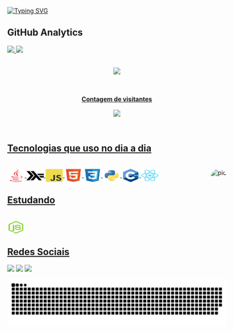 
[![Typing SVG](https://readme-typing-svg.herokuapp.com/?color=1F6BAD&size=17&center=true&vCenter=true&width=1000&lines=Oiii,+eu+sou+o+Caui+Davis;Atualmente+estou+cursando+ciências+da+computação+no+instituto+federal+do+maranhão+-+campus+caxias;Bem-vindo!+:%29)](https://git.io/typing-svg)
## GitHub Analytics
<div>
  <a href="https://github.com/cauidavismatosdeoliveira">
  <img height="180em" src = "https://github-readme-stats-sigma-five.vercel.app/api?username=cauidavismatosdeoliveira&show_icons=true&count_private=true&theme=tokyonight">
  <img height="180em" src="https://github-readme-stats-sigma-five.vercel.app/api/top-langs/?username=cauidavismatosdeoliveira&layout=compact&langs_count=10&theme=tokyonight"/>
</div><br/>
  <p align="center">
  <img src="https://github-profile-trophy.vercel.app/?username=cauidavismatosdeoliveira&theme=tokyonight&row=2&no-bg=true&column=3&margin-w=15&margin-h=15"/>
</p>
<div align="center">
<br><p align="centre"><b>Contagem de visitantes</b></p>  
<p align="center"><img align="center" src="https://profile-counter.glitch.me/{cauidavismatosdeoliveira}/count.svg" /></p> 
<br></div>
 
## Tecnologias que uso no dia a dia
  
<div style="display: inline_block"><br>
  <img align="center" alt="Java" height="30" width="40" src="https://raw.githubusercontent.com/devicons/devicon/master/icons/java/java-plain.svg">
  <img align="center" alt="Haskell" height="30" width="40" src="https://raw.githubusercontent.com/devicons/devicon/master/icons/haskell/haskell-plain.svg">
  <img align="center" alt="Js" height="30" width="40" src="https://raw.githubusercontent.com/devicons/devicon/master/icons/javascript/javascript-original.svg">
  <img align="center" alt="HTML" height="30" width="40" src="https://raw.githubusercontent.com/devicons/devicon/master/icons/html5/html5-original.svg">
  <img align="center" alt="CSS" height="30" width="40" src="https://raw.githubusercontent.com/devicons/devicon/master/icons/css3/css3-original.svg">
  <img align="center" alt="Python" height="30" width="40" src="https://raw.githubusercontent.com/devicons/devicon/master/icons/python/python-original.svg">
  <img align="center" alt="C++" height="30" width="40" src="https://raw.githubusercontent.com/devicons/devicon/master/icons/cplusplus/cplusplus-original.svg">
  <img align="center" alt="react" height="30" width="40" src="https://raw.githubusercontent.com/devicons/devicon/master/icons/react/react-original.svg">
  <img align="right" alt="pic" height="150" style="border-radius:50px;" src="https://cdn.discordapp.com/attachments/509695861173911557/1015038905927598100/download20220904200821.png?width=676&height=676">
</div>
  
## Estudando
 <div style="display: inline_block"><br>
    <img align="center" alt="node" height="30" width="40" src="https://raw.githubusercontent.com/devicons/devicon/master/icons/nodejs/nodejs-original.svg">
 <div/> 
   
## Redes Sociais
<div> 
  <a href="https://www.facebook.com/caui.davis/" target="_blank"><img src="https://img.shields.io/badge/Facebook-1877F2?style=for-the-badge&logo=facebook&logoColor=white" target="_blank"></a>
  <a href="https://www.instagram.com/cauidavis/" target="_blank"><img src="https://img.shields.io/badge/-Instagram-%23E4405F?style=for-the-badge&logo=instagram&logoColor=white" target="_blank"></a>
  <a href="https://www.linkedin.com/in/caui-davis-05a06224b/" target="_blank"><img src="https://img.shields.io/badge/-LinkedIn-%230077B5?style=for-the-badge&logo=linkedin&logoColor=white" target="_blank"></a> 
  
  ![Snake animation](https://github.com/cauidavismatosdeoliveira/cauidavismatosdeoliveira/blob/output/github-contribution-grid-snake.svg)
  
  </div>

